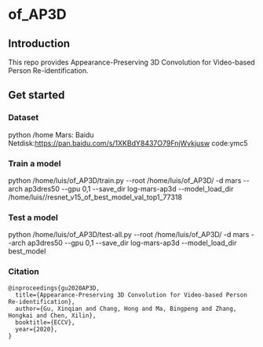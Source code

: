 # of_AP3D

## Introduction
This repo provides Appearance-Preserving 3D Convolution for Video-based Person Re-identification.
## Get started
### Dataset
python /home
Mars:
Baidu Netdisk:https://pan.baidu.com/s/1XKBdY8437O79FnjWvkjusw  code:ymc5

### Train a model
python /home/luis/of_AP3D/train.py --root /home/luis/of_AP3D/ -d mars --arch ap3dres50 --gpu 0,1 --save_dir log-mars-ap3d --model_load_dir /home/luis//resnet_v15_of_best_model_val_top1_77318

### Test a model
python /home/luis/of_AP3D/test-all.py --root /home/luis/of_AP3D/ -d mars --arch ap3dres50 --gpu 0,1 --save_dir log-mars-ap3d --model_load_dir best_model



### Citation


    @inproceedings{gu2020AP3D,
      title={Appearance-Preserving 3D Convolution for Video-based Person Re-identification},
      author={Gu, Xinqian and Chang, Hong and Ma, Bingpeng and Zhang, Hongkai and Chen, Xilin},
      booktitle={ECCV},
      year={2020},
    }
